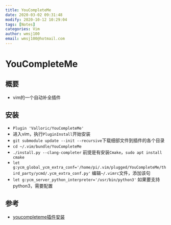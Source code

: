 ```yaml
---
title: YouCompleteMe
date: 2020-03-02 09:31:48
modify: 2020-10-12 10:29:04  
tags: [Notes]
categories: Vim
author: wmsj100
email: wmsj100@hotmail.com
---
```


# YouCompleteMe

## 概要

- vim的一个自动补全插件

## 安装

- `Plugin 'Valloric/YouCompleteMe'`
- 进入vim，执行`PluginInstall`开始安装
- `git submodule update --init --recursive`下载细部文件到插件的各个目录
- `cd ~/.vim/bundle/YouCompleteMe`
- `./install.py --clang-completer` 前提是有安装`Cmake`，`sudo apt install cmake`
- `let g:ycm_global_ycm_extra_conf='/home/pi/.vim/plugged/YouCompleteMe/third_party/ycmd/.ycm_extra_conf.py'` 编辑`~/.vimrc`文件，添加该句
- `let g:ycm_server_python_interpreter='/usr/bin/python3'` 如果要支持python3，需要配置

## 参考

- [youcompleteme插件安装](https://blog.csdn.net/weixin_44638957/article/details/91985270)
